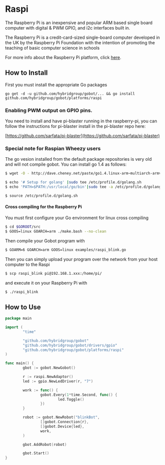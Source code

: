 # Raspi

The Raspberry Pi is an inexpensive and popular ARM based single board computer with digital & PWM GPIO, and i2c interfaces built in.

The Raspberry Pi is a credit-card-sized single-board computer developed in the UK by the Raspberry Pi Foundation with the intention of promoting the teaching of basic computer science in schools

For more info about the Raspberry Pi platform, click [here](http://www.raspberrypi.org/).

## How to Install

First you must install the appropriate Go packages

```
go get -d -u github.com/hybridgroup/gobot/... && go install github.com/hybridgroup/gobot/platforms/raspi
```

### Enabling PWM output on GPIO pins.

You need to install and have pi-blaster running in the raspberry-pi, you can follow the instructions for pi-blaster install in the pi-blaster repo here:

[https://github.com/sarfata/pi-blaster](https://github.com/sarfata/pi-blaster)

### Special note for Raspian Wheezy users

The go vesion installed from the default package repositories is very old and will not compile gobot. You can install go 1.4 as follows:

```bash
$ wget -O - http://dave.cheney.net/paste/go1.4.linux-arm~multiarch-armv6-1.tar.gz|sudo tar -xzC /usr/local -f -

$ echo '# Setup for golang' |sudo tee /etc/profile.d/golang.sh
$ echo 'PATH=$PATH:/usr/local/go/bin'|sudo tee -a /etc/profile.d/golang.sh

$ source /etc/profile.d/golang.sh
```

#### Cross compiling for the Raspberry Pi
You must first configure your Go environment for linux cross compiling

```bash
$ cd $GOROOT/src
$ GOOS=linux GOARCH=arm ./make.bash --no-clean

```

Then compile your Gobot program with

```bash
$ GOARM=6 GOARCH=arm GOOS=linux examples/raspi_blink.go
```

Then you can simply upload your program over the network from your host computer to the Raspi

```bash
$ scp raspi_blink pi@192.168.1.xxx:/home/pi/
```

and execute it on your Raspberry Pi with

```bash
$ ./raspi_blink
```

## How to Use

```go
package main

import (
        "time"

        "github.com/hybridgroup/gobot"
        "github.com/hybridgroup/gobot/drivers/gpio"
        "github.com/hybridgroup/gobot/platforms/raspi"
)

func main() {
        gbot := gobot.NewGobot()

        r := raspi.NewAdaptor()
        led := gpio.NewLedDriver(r, "7")

        work := func() {
                gobot.Every(1*time.Second, func() {
                        led.Toggle()
                })
        }

        robot := gobot.NewRobot("blinkBot",
                []gobot.Connection{r},
                []gobot.Device{led},
                work,
        )

        gbot.AddRobot(robot)

        gbot.Start()
}
```
